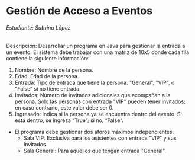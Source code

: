 # Gestión de Acceso a Eventos
###### Estudiante: Sabrina López
Descripción: Desarrollar un programa en Java para gestionar la entrada a un evento. El sistema debe trabajar con una matriz de 10x5 donde cada fila contiene la siguiente información:
1. Nombre: Nombre de la persona.
2. Edad: Edad de la persona.
3. Entrada: Tipo de entrada que tiene la persona: "General", "VIP", o "False" si no tiene entrada.
4. Invitados: Número de invitados adicionales que acompañan a la persona. Solo las personas con entrada "VIP" pueden tener invitados; en caso contrario, este valor debe ser 0.
5. Ingresado: Indica si la persona ya se encuentra dentro del evento. Si está dentro, se ingresa “True”; si no, “False”.
- El programa debe gestionar dos aforos máximos independientes:
   - Sala VIP: Exclusiva para los asistentes con entrada "VIP" y sus invitados.
   - Sala General: Para aquellos que tengan entrada "General".
